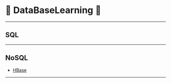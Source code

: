 # :rocket: DataBaseLearning :facepunch:
---
## SQL
---
## NoSQL
- [HBase][6]
















---


[6]: https://github.com/Jie-Yuan/0_BigData/blob/master/1_DataBase/2_NoSQL/1_HBase.md
